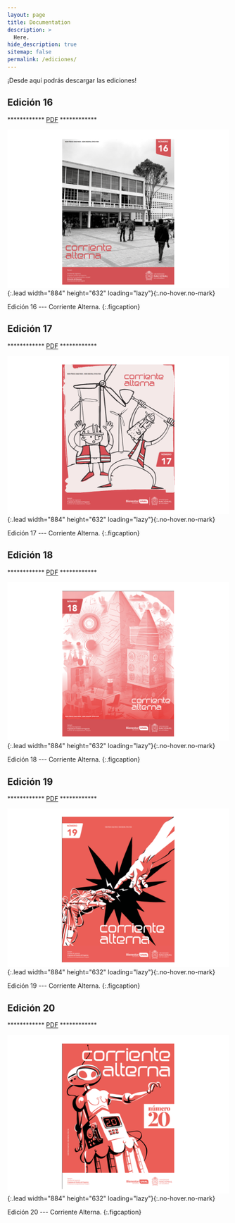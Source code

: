 ```yaml
---
layout: page
title: Documentation
description: >
  Here.
hide_description: true
sitemap: false
permalink: /ediciones/
---
```


¡Desde aquí podrás descargar las ediciones!

## Edición 16

************ [PDF](/assets/pdf/corriente_alterna_16.pdf) ************

![](/assets/img/CA/corriente_alterna_16.png){:.lead width="884" height="632" loading="lazy"}{:.no-hover.no-mark}

Edición 16 --- Corriente Alterna.
{:.figcaption}

## Edición 17

************ [PDF](/assets/pdf/corriente_alterna_17.pdf) ************

![](/assets/img/CA/corriente_alterna_17.png){:.lead width="884" height="632" loading="lazy"}{:.no-hover.no-mark}

Edición 17 --- Corriente Alterna.
{:.figcaption}

## Edición 18

************ [PDF](/assets/pdf/corriente_alterna_18.pdf) ************

![](/assets/img/CA/corriente_alterna_18.png){:.lead width="884" height="632" loading="lazy"}{:.no-hover.no-mark}

Edición 18 --- Corriente Alterna.
{:.figcaption}

## Edición 19

************ [PDF](/assets/pdf/corriente_alterna_19.pdf) ************

![](/assets/img/CA/corriente_alterna_19.png){:.lead width="884" height="632" loading="lazy"}{:.no-hover.no-mark}

Edición 19 --- Corriente Alterna.
{:.figcaption}

## Edición 20

************ [PDF](/assets/pdf/corriente_alterna_20.pdf) ************

![](/assets/img/CA/corriente_alterna_20.png){:.lead width="884" height="632" loading="lazy"}{:.no-hover.no-mark}

Edición 20 --- Corriente Alterna.
{:.figcaption}
